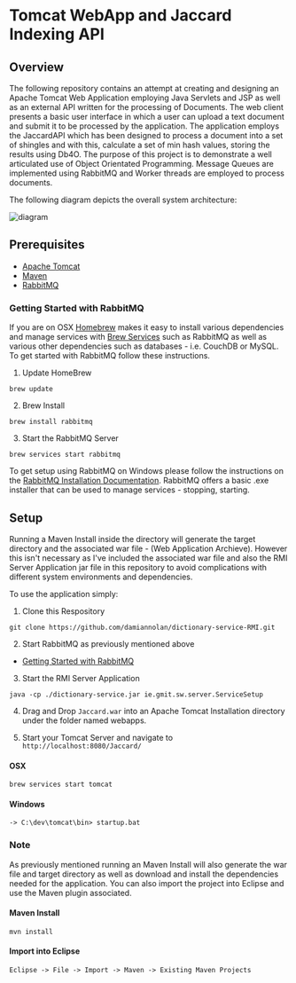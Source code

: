# Tomcat WebApp and Jaccard Indexing API

## Overview

The following repository contains an attempt at creating and designing an Apache Tomcat Web Application employing Java Servlets and JSP as well as an external API written for the processing of Documents.
The web client presents a basic user interface in which a user can upload a text document and submit it to be processed by the application. The application employs the JaccardAPI which has been designed to process a document into a set of shingles and with this, calculate a set of min hash values, storing the results using Db4O. The purpose of this project is to demonstrate a well articulated use of Object Orientated Programming. Message Queues are implemented using RabbitMQ and Worker threads are employed to process documents.

The following diagram depicts the overall system architecture:

![diagram](https://imgur.com/a/N3vA6.png)

## Prerequisites

- [Apache Tomcat](http://tomcat.apache.org/)
- [Maven](https://maven.apache.org/)
- [RabbitMQ](https://www.rabbitmq.com/)

### Getting Started with RabbitMQ

If you are on OSX [Homebrew](https://brew.sh/) makes it easy to install various dependencies and manage services with [Brew Services](https://github.com/Homebrew/homebrew-services) such as RabbitMQ as well as various other dependencies such as databases - i.e. CouchDB or MySQL. To 
get started with RabbitMQ follow these instructions.

1. Update HomeBrew
```
brew update
```

2. Brew Install
```
brew install rabbitmq
```

3. Start the RabbitMQ Server
```
brew services start rabbitmq
```

To get setup using RabbitMQ on Windows please follow the instructions on the [RabbitMQ Installation Documentation](https://www.rabbitmq.com/install-windows.html). RabbitMQ offers a basic .exe installer that can be used to manage services - stopping, starting.

## Setup

Running a Maven Install inside the directory will generate the target directory and the associated war file - (Web Application Archieve). However this isn't necessary as I've included the associated war file and also the RMI Server Application jar file in this repository to avoid complications with different system environments and dependencies.

To use the application simply:

1. Clone this Respository
```
git clone https://github.com/damiannolan/dictionary-service-RMI.git
```

2. Start RabbitMQ as previously mentioned above

+ [Getting Started with RabbitMQ](#getting-started-with-rabbitmq)

3. Start the RMI Server Application
```
java -cp ./dictionary-service.jar ie.gmit.sw.server.ServiceSetup
```

4. Drag and Drop `Jaccard.war` into an Apache Tomcat Installation directory under the folder named webapps.

5. Start your Tomcat Server and navigate to `http://localhost:8080/Jaccard/`

#### OSX 
```
brew services start tomcat
```

#### Windows
```
-> C:\dev\tomcat\bin> startup.bat
```

### Note

As previously mentioned running an Maven Install will also generate the war file and target directory as well as download and install the dependencies needed for the application. You can also import the project into Eclipse and use the Maven plugin associated.

#### Maven Install
```
mvn install
```

#### Import into Eclipse
```
Eclipse -> File -> Import -> Maven -> Existing Maven Projects
```
